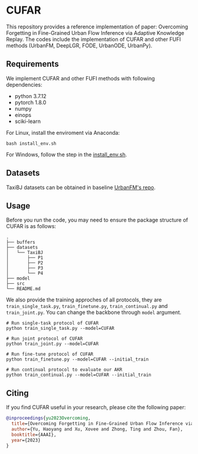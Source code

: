 # CUFAR
This repository provides a reference implementation of paper: Overcoming Forgetting in Fine-Grained Urban Flow Inference via Adaptive Knowledge Replay. The codes include the implementation of CUFAR and other FUFI methods (UrbanFM, DeepLGR, FODE, UrbanODE, UrbanPy).

## Requirements
We implement CUFAR and other FUFI methods with following dependencies:
* python 3.7.12
* pytorch 1.8.0
* numpy
* einops
* sciki-learn

For Linux, install the enviroment via Anaconda:
```shell
bash install_env.sh
```
For Windows, follow the step in the [install_env.sh](install_env.sh).


## Datasets
TaxiBJ datasets can be obtained in baseline [UrbanFM's repo](https://github.com/yoshall/UrbanFM/tree/master/data).


## Usage
Before you run the code, you may need to ensure the package structure of CUFAR is as follows:
```
.
├── buffers
├── datasets
│   └── TaxiBJ
│       ├── P1
│       ├── P2
│       ├── P3
│       └── P4
├── model
├── src
└── README.md
```

We also provide the training approches of all protocols, they are `train_single_task.py`, `train_finetune.py`, `train_continual.py` and `train_joint.py`. You can change the backbone through `model` argument.

```
# Run single-task protocol of CUFAR
python train_single_task.py --model=CUFAR

# Run joint protocol of CUFAR
python train_joint.py --model=CUFAR

# Run fine-tune protocol of CUFAR
python train_finetune.py --model=CUFAR --initial_train

# Run continual protocol to evaluate our AKR
python train_continual.py --model=CUFAR --initial_train
```

## Citing
If you find CUFAR useful in your research, please cite the following paper:
```bibtex
@inproceedings{yu2023Overcoming,
  title={Overcoming Forgetting in Fine-Grained Urban Flow Inference via Adaptive Knowledge Replay},
  author={Yu, Haoyang and Xu, Xovee and Zhong, Ting and Zhou, Fan},
  booktitle={AAAI},
  year={2023}
} 
```